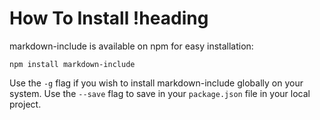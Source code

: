 # How To Install !heading

markdown-include is available on npm for easy installation:

```
npm install markdown-include
```

Use the `-g` flag if you wish to install markdown-include globally on your system.  Use the `--save` flag to save in your `package.json` file in your local project.

